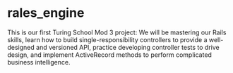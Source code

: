 # rales_engine
This is our first Turing School Mod 3 project: We will be mastering our Rails skills, learn how to build single-responsibility controllers to provide a well-designed and versioned API, practice developing controller tests to drive design, and implement ActiveRecord methods to perform complicated business intelligence.
